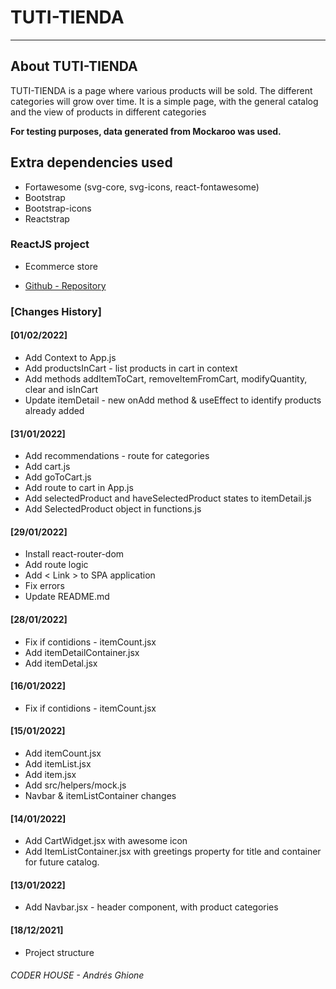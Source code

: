 # TUTI-TIENDA

---

## About TUTI-TIENDA

TUTI-TIENDA is a page where various products will be sold. The different categories will grow over time.
It is a simple page, with the general catalog and the view of products in different categories

<strong>For testing purposes, data generated from Mockaroo was used.</strong>

## Extra dependencies used

* Fortawesome (svg-core, svg-icons, react-fontawesome)
* Bootstrap
* Bootstrap-icons
* Reactstrap

### ReactJS project
* Ecommerce store

* [Github - Repository](https://github.com/AGO-90/ecommerce_andres_ghione)

### [Changes History]

#### [01/02/2022]
* Add Context to App.js
* Add productsInCart - list products in cart in context
* Add methods addItemToCart, removeItemFromCart, modifyQuantity, clear and isInCart
* Update itemDetail - new onAdd method & useEffect to identify products already added

#### [31/01/2022]
* Add recommendations - route for categories
* Add cart.js
* Add goToCart.js
* Add route to cart in App.js
* Add selectedProduct and haveSelectedProduct states to itemDetail.js
* Add SelectedProduct object in functions.js 

#### [29/01/2022]
* Install react-router-dom
* Add route logic
* Add < Link > to SPA application
* Fix errors
* Update README.md

#### [28/01/2022]
* Fix if contidions - itemCount.jsx
* Add itemDetailContainer.jsx
* Add itemDetal.jsx

#### [16/01/2022]
* Fix if contidions - itemCount.jsx

#### [15/01/2022]
* Add itemCount.jsx
* Add itemList.jsx
* Add item.jsx
* Add src/helpers/mock.js
* Navbar & itemListContainer changes

#### [14/01/2022]
* Add CartWidget.jsx with awesome icon
* Add ItemListContainer.jsx with greetings property for title
and container for future catalog.

#### [13/01/2022]
* Add Navbar.jsx - header component, with product categories

#### [18/12/2021]
* Project structure


###### CODER HOUSE - Andrés Ghione


